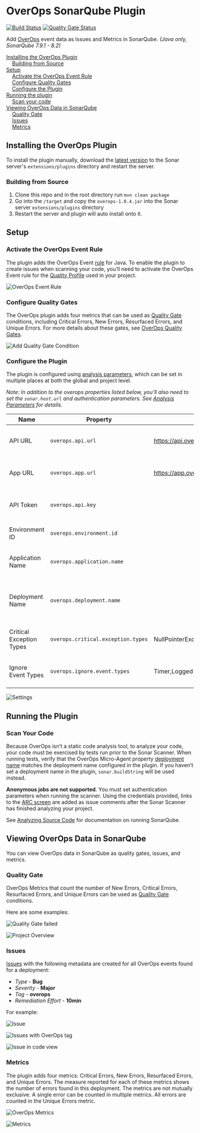 # OverOps SonarQube Plugin

[![Build Status](https://travis-ci.org/takipi-field/sonar-plugin-overops.svg?branch=develop)](https://travis-ci.org/takipi-field/sonar-plugin-overops)
[![Quality Gate Status](https://sonarcloud.io/api/project_badges/measure?project=takipi-field_sonar-plugin-overops&metric=alert_status)](https://sonarcloud.io/dashboard?id=takipi-field_sonar-plugin-overops)

Add [OverOps](https://www.overops.com/) event data as Issues and Metrics in SonarQube. *(Java only, SonarQube 7.9.1 - 8.2)*

[Installing the OverOps Plugin](#installing-the-overops-plugin)  
&nbsp;&nbsp;&nbsp;&nbsp;[Building from Source](#building-from-source)  
[Setup](#setup)  
&nbsp;&nbsp;&nbsp;&nbsp;[Activate the OverOps Event Rule](#activate-the-overops-event-rule)  
&nbsp;&nbsp;&nbsp;&nbsp;[Configure Quality Gates](#configure-quality-gates)  
&nbsp;&nbsp;&nbsp;&nbsp;[Configure the Plugin](#configure-the-plugin)  
[Running the plugin](#running-the-plugin)  
&nbsp;&nbsp;&nbsp;&nbsp;[Scan your code](#scan-your-code)  
[Viewing OverOps Data in SonarQube](#viewing-overops-data-in-sonarqube)  
&nbsp;&nbsp;&nbsp;&nbsp;[Quality Gate](#quality-gate)  
&nbsp;&nbsp;&nbsp;&nbsp;[Issues](#issues)  
&nbsp;&nbsp;&nbsp;&nbsp;[Metrics](#metrics)  

## Installing the OverOps Plugin

To install the plugin manually, download the [latest version](/takipi-field/sonar-plugin-overops/releases) to the Sonar server's ``extensions/plugins`` directory and restart the server.

### Building from Source

1. Clone this repo and in the root directory run `mvn clean package`
2. Go into the `/target` and copy the `overops-1.0.4.jar` into the Sonar server `extensions/plugins` directory
3. Restart the server and plugin will auto install onto it.

## Setup

### Activate the OverOps Event Rule

The plugin adds the OverOps Event [rule](https://docs.sonarqube.org/latest/user-guide/rules/) for Java. To enable the plugin to create issues when scanning your code, you’ll need to activate the OverOps Event rule for the [Quality Profile](https://docs.sonarqube.org/latest/instance-administration/quality-profiles/) used in your project.

![OverOps Event Rule](readme/rule.png)

### Configure Quality Gates

The OverOps plugin adds four metrics that can be used as [Quality Gate](https://docs.sonarqube.org/latest/user-guide/quality-gates/) conditions, including Critical Errors, New Errors, Resurfaced Errors, and Unique Errors. For more details about these gates, see [OverOps Quality Gates](https://doc.overops.com/docs/overops-quality-gates).

![Add Quality Gate Condition](readme/add-condition.png)

### Configure the Plugin

The plugin is configured using [analysis parameters](https://docs.sonarqube.org/latest/analysis/analysis-parameters/), which can be set in multiple places at both the global and project level.

*Note: In addition to the overops properties listed below, you’ll also need to set the `sonar.host.url` and authentication parameters. See [Analysis Parameters](https://docs.sonarqube.org/latest/analysis/analysis-parameters/) for details.*

| Name | Property | Default | Description |
| ---- | -------- | ------- | ----------- |
| API URL | `overops.api.url` | https://api.overops.com | The complete URL including port and protocol of the OverOps API |
| App URL | `overops.app.url` | https://app.overops.com | The complete URL including port and protocol of the OverOps UI |
| API Token | `overops.api.key` | | The OverOps REST API token to use for authentication. |
| Environment ID | `overops.environment.id` | | The OverOps environment identifier |
| Application Name | `overops.application.name` | | Application Name as specified in OverOps (Optional) |
| Deployment Name | `overops.deployment.name` | | Deployment Name as specified in OverOps. If blank, `sonar.buildString` is used |
| Critical Exception Types| `overops.critical.exception.types` | NullPointerException,IndexOutOfBoundsException,InvalidCastException,AssertionError | A comma delimited list of critical exception types
| Ignore Event Types | `overops.ignore.event.types` | Timer,Logged Warning,Logged Error | A comma delimited list of types of events to ignore

![Settings](readme/settings.png)

## Running the Plugin

### Scan Your Code

Because OverOps isn’t a static code analysis tool, to analyze your code, your code must be exercised by tests run prior to the Sonar Scanner. When running tests, verify that the OverOps Micro-Agent property [deployment name](https://doc.overops.com/docs/agent-properties#section-dtakipi-deployment-name) matches the deployment name configured in the plugin. If you haven’t set a deployment name in the plugin, `sonar.buildString` will be used instead.

**Anonymous jobs are not supported**. You must set authentication parameters when running the scanner. Using the credentials provided, links to the [ARC screen](https://doc.overops.com/docs/automated-root-cause-arc) are added as issue comments after the Sonar Scanner has finished analyzing your project.

See [Analyzing Source Code](https://docs.sonarqube.org/latest/analysis/overview/) for documentation on running SonarQube.

## Viewing OverOps Data in SonarQube

You can view OverOps data in SonarQube as quality gates, issues, and metrics.

### Quality Gate

OverOps Metrics that count the number of New Errors, Critical Errors, Resurfaced Errors, and Unique Errors can be used as [Quality Gate](https://docs.sonarqube.org/latest/user-guide/quality-gates/) conditions.

Here are some examples:

![Quality Gate failed](readme/quality-gate-failed.png)

![Project Overview](readme/overview.png)

### Issues

[Issues](https://docs.sonarqube.org/latest/user-guide/issues/) with the following metadata are created for all OverOps events found for a deployment:

* *Type* - **Bug**
* *Severity* - **Major**
* *Tag* - **overops**
* *Remediation Effort* - **10min**

For example:

![Issue](readme/issue.png)

![Issues with OverOps tag](readme/overops-tag.png)

![Issue in code view](readme/code-view.png)

### Metrics

The plugin adds four metrics: Critical Errors, New Errors, Resurfaced Errors, and Unique Errors. The measure reported for each of these metrics shows the number of errors found in this deployment. The metrics are not mutually exclusive. A single error can be counted in multiple metrics. All errors are counted in the Unique Errors metric.

![OverOps Metrics](readme/overops-metrics.png)

![Metrics](readme/metrics.png)